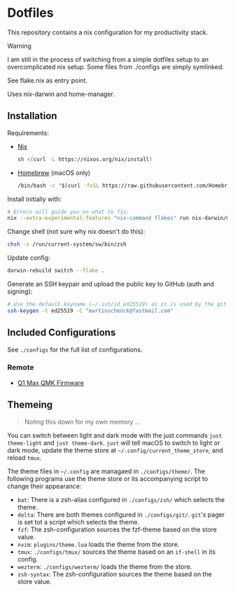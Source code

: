 # Dotfiles

This repository contains a nix configuration for my productivity stack.

> [!WARNING]
> I am still in the process of switching from a simple dotfiles setup to an overcomplicated nix setup.
> Some files from ./configs are simply symlinked.
>
> See flake.nix as entry point.
>
> Uses nix-darwin and home-manager.

## Installation

Requirements:

- [Nix](https://nixos.org/download.html)
  ```sh
  sh <(curl -L https://nixos.org/nix/install)
  ```
- [Homebrew](https://brew.sh/) (macOS only)
  ```sh
  /bin/bash -c "$(curl -fsSL https://raw.githubusercontent.com/Homebrew/install/HEAD/install.sh)"`
  ```

Install initially with:

```sh
# Errors will guide you on what to fix:
nix --extra-experimental-features "nix-command flakes" run nix-darwin/master#darwin-rebuild -- switch --flake .
```

Change shell (not sure why nix doesn't do this):

```sh
chsh -s /run/current-system/sw/bin/zsh
```

Update config:

```sh
darwin-rebuild switch --flake .
```

Generate an SSH keypair and upload the public key to GitHub (auth and signing):

```sh
# Use the default keyname (~/.ssh/id_ed25519) as it is used by the git config:
ssh-keygen -t ed25519 -C "martinschenck@fastmail.com"
```

## Included Configurations

See `./configs` for the full list of configurations.

### Remote

- [Q1 Max QMK Firmware](https://github.com/schemar/qmk_firmware/blob/wireless_playground/keyboards/keychron/q1_max/ansi_encoder/keymaps/schemar/keymap.c)

## Themeing

> Noting this down for my own memory ...

You can switch between light and dark mode with the just commands `just theme-light` and `just theme-dark`.
`just` will tell macOS to switch to light or dark mode, update the theme store at `~/.config/current_theme_store`, and reload `tmux`.

The theme files in `~/.config` are managaed in `./configs/theme/`.
The following programs use the theme store or its accompanying script to change their appearance:

- `bat`: There is a zsh-alias configured in `./configs/zsh/` which selects the theme.
- `delta`: There are both themes configured in `./configs/git/`. `git`'s pager is set tot a script which selects the theme.
- `fzf`: The zsh-configuration sources the fzf-theme based on the store value.
- `nvim`: `plugins/theme.lua` loads the theme from the store.
- `tmux`: `./configs/tmux/` sources the theme based on an `if-shell` in its config.
- `wezterm`: `./configs/wezterm/` loads the theme from the store.
- `zsh-syntax`: The zsh-configuration sources the theme based on the store value.
